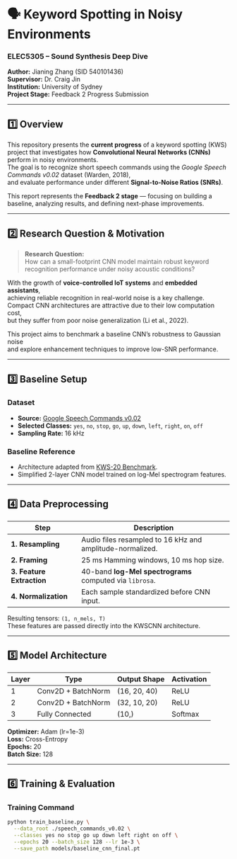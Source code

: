 # 🗣️ Keyword Spotting in Noisy Environments  

### ELEC5305 – Sound Synthesis Deep Dive  
**Author:** Jianing Zhang (SID 540101436)  
**Supervisor:** Dr. Craig Jin  
**Institution:** University of Sydney  
**Project Stage:** Feedback 2 Progress Submission  

---

## 1️⃣ Overview  

This repository presents the **current progress** of a keyword spotting (KWS) project that investigates how **Convolutional Neural Networks (CNNs)** perform in noisy environments.  
The goal is to recognize short speech commands using the *Google Speech Commands v0.02* dataset (Warden, 2018),  
and evaluate performance under different **Signal-to-Noise Ratios (SNRs)**.  

This report represents the **Feedback 2 stage** — focusing on building a baseline, analyzing results, and defining next-phase improvements.  

---

## 2️⃣ Research Question & Motivation  

> **Research Question:**  
> How can a small-footprint CNN model maintain robust keyword recognition performance under noisy acoustic conditions?

With the growth of **voice-controlled IoT systems** and **embedded assistants**,  
achieving reliable recognition in real-world noise is a key challenge.  
Compact CNN architectures are attractive due to their low computation cost,  
but they suffer from poor noise generalization (Li et al., 2022).  

This project aims to benchmark a baseline CNN’s robustness to Gaussian noise  
and explore enhancement techniques to improve low-SNR performance.  

---

## 3️⃣ Baseline Setup  

### Dataset  
- **Source:** [Google Speech Commands v0.02](https://arxiv.org/abs/1804.03209)  
- **Selected Classes:** `yes`, `no`, `stop`, `go`, `up`, `down`, `left`, `right`, `on`, `off`  
- **Sampling Rate:** 16 kHz  

### Baseline Reference  
- Architecture adapted from [KWS-20 Benchmark](https://michel-meneses.github.io/sidi-kws/#method).  
- Simplified 2-layer CNN model trained on log-Mel spectrogram features.  

---

## 4️⃣ Data Preprocessing  

| Step | Description |
|------|--------------|
| **1. Resampling** | Audio files resampled to 16 kHz and amplitude-normalized. |
| **2. Framing** | 25 ms Hamming windows, 10 ms hop size. |
| **3. Feature Extraction** | 40-band **log-Mel spectrograms** computed via `librosa`. |
| **4. Normalization** | Each sample standardized before CNN input. |

Resulting tensors: `(1, n_mels, T)`  
These features are passed directly into the KWSCNN architecture.

---

## 5️⃣ Model Architecture  

| Layer | Type | Output Shape | Activation |
|--------|------|---------------|-------------|
| 1 | Conv2D + BatchNorm | (16, 20, 40) | ReLU |
| 2 | Conv2D + BatchNorm | (32, 10, 20) | ReLU |
| 3 | Fully Connected | (10,) | Softmax |

**Optimizer:** Adam (lr=1e-3)  
**Loss:** Cross-Entropy  
**Epochs:** 20  
**Batch Size:** 128  

---

## 6️⃣ Training & Evaluation  

### Training Command
```bash
python train_baseline.py \
  --data_root ./speech_commands_v0.02 \
  --classes yes no stop go up down left right on off \
  --epochs 20 --batch_size 128 --lr 1e-3 \
  --save_path models/baseline_cnn_final.pt

